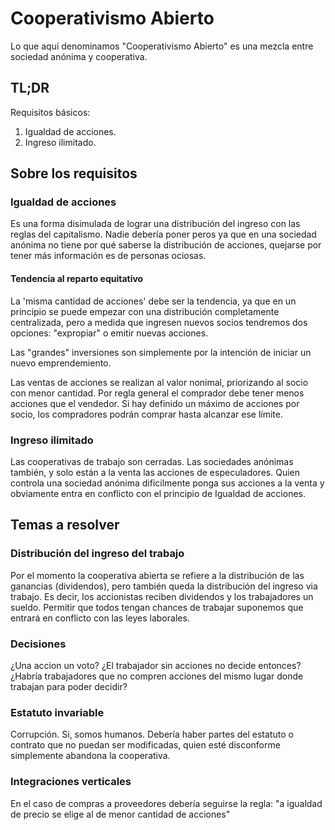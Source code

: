 # Cooperativismo Abierto

Lo que aquí denominamos "Cooperativismo Abierto" es una mezcla entre sociedad anónima y cooperativa.

## TL;DR

Requisitos básicos:

1. Igualdad de acciones.
2. Ingreso ilimitado.

## Sobre los requisitos

### Igualdad de acciones

Es una forma disimulada de lograr una distribución del ingreso con las reglas del capitalismo. Nadie debería poner peros ya que en una sociedad anónima no tiene por qué saberse la distribución de acciones, quejarse por tener más información es de personas ociosas.

#### Tendencia al reparto equitativo

La 'misma cantidad de acciones' debe ser la tendencia, ya que en un principio se puede empezar con una distribución completamente centralizada, pero a medida que ingresen nuevos socios tendremos dos opciones: "expropiar" o emitir nuevas acciones.

Las "grandes" inversiones son simplemente por la intención de iniciar un nuevo emprendemiento.

Las ventas de acciones se realizan al valor nonimal, priorizando al socio con menor cantidad. Por regla general el comprador debe tener menos acciones que el vendedor. Si hay definido un máximo de acciones por socio, los compradores podrán comprar hasta alcanzar ese límite.

### Ingreso ilimitado

Las cooperativas de trabajo son cerradas. Las sociedades anónimas también, y solo están a la venta las acciones de especuladores. Quien controla una sociedad anónima dificilmente ponga sus acciones a la venta y obviamente entra en conflicto con el principio de Igualdad de acciones.

## Temas a resolver

### Distribución del ingreso del trabajo

Por el momento la cooperativa abierta se refiere a la distribución de las ganancias (dividendos), pero también queda la distribución del ingreso via trabajo. Es decir, los accionistas reciben dividendos y los trabajadores un sueldo. Permitir que todos tengan chances de trabajar suponemos que entrará en conflicto con las leyes laborales.

### Decisiones

¿Una accion un voto? ¿El trabajador sin acciones no decide entonces? ¿Habría trabajadores que no compren acciones del mismo lugar donde trabajan para poder decidir?

### Estatuto invariable

Corrupción. Si, somos humanos. Debería haber partes del estatuto o contrato que no puedan ser modificadas, quien esté disconforme simplemente abandona la cooperativa.

### Integraciones verticales

En el caso de compras a proveedores debería seguirse la regla: "a igualdad de precio se elige al de menor cantidad de acciones"